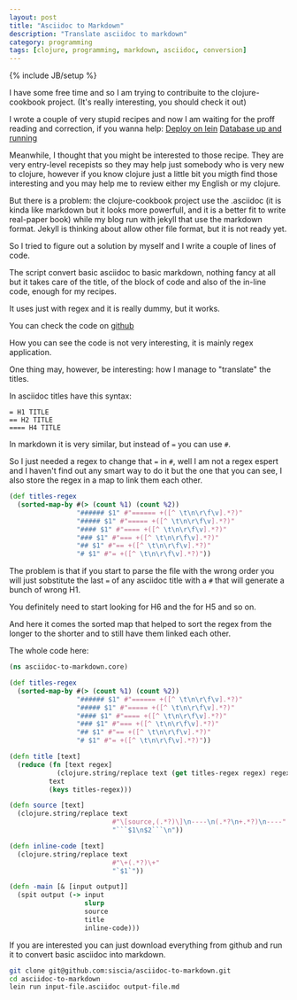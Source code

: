 ```yaml
---
layout: post
title: "Asciidoc to Markdown"
description: "Translate asciidoc to markdown"
category: programming
tags: [clojure, programming, markdown, asciidoc, conversion]
---
```

{% include JB/setup %}

I have some free time and so I am trying to contribuite to the clojure-cookbook project.
(It's really interesting, you should check it out)

I wrote a couple of very stupid recipes and now I am waiting for the proff reading and correction, if you wanna help:
[Deploy on lein](https://github.com/siscia/clojure-cookbook/blob/lein/deployment/deploy-on-lein/deploy-on-lein.asciidoc)
[Database up and running](https://github.com/siscia/clojure-cookbook/blob/database-up-n-running/databases/database-up-n-running/database-up-n-running.asciidoc)


Meanwhile, I thought that you might be interested to those recipe.
They are very entry-level recepists so they may help just somebody who is very new to clojure, however if you know clojure just a little bit you migth find those interesting and you may help me to review either my English or my clojure.

But there is a problem: the clojure-cookbook project use the .asciidoc (it is kinda like markdown but it looks more powerfull, and it is a better fit to write real-paper book) while my blog run with jekyll that use the markdown format.
Jekyll is thinking about allow other file format, but it is not ready yet.

So I tried to figure out a solution by myself and I write a couple of lines of code.

The script convert basic asciidoc to basic markdown, nothing fancy at all but it takes care of the title, of the block of code and also of the in-line code, enough for my recipes.

It uses just with regex and it is really dummy, but it works.

You can check the code on [github](https://github.com/siscia/asciidoc-to-markdown/)

How you can see the code is not very interesting, it is mainly regex application.

One thing may, however, be interesting: how I manage to "translate" the titles.

In asciidoc titles have this syntax:

```asciidoc
= H1 TITLE
== H2 TITLE
==== H4 TITLE
```

In markdown it is very similar, but instead of `=` you can use `#`.

So I just needed a regex to change that `=` in `#`, well I am not a regex espert and I haven't find out any smart way to do it but the one that you can see, I also store the regex in a map to link them each other.

```clojure
(def titles-regex
  (sorted-map-by #(> (count %1) (count %2))
                 "###### $1" #"====== +([^ \t\n\r\f\v].*?)"
                 "##### $1" #"===== +([^ \t\n\r\f\v].*?)"
                 "#### $1" #"==== +([^ \t\n\r\f\v].*?)"
                 "### $1" #"=== +([^ \t\n\r\f\v].*?)"
                 "## $1" #"== +([^ \t\n\r\f\v].*?)"
                 "# $1" #"= +([^ \t\n\r\f\v].*?)"))
```

The problem is that if you start to parse the file with the wrong order you will just sobstitute the last `=` of any asciidoc title with a `#` that will generate a bunch of wrong H1.

You definitely need to start looking for H6 and the for H5 and so on.

And here it comes the sorted map that helped to sort the regex from the longer to the shorter and to still have them linked each other.

The whole code here:

```clojure
(ns asciidoc-to-markdown.core)

(def titles-regex
  (sorted-map-by #(> (count %1) (count %2))
                 "###### $1" #"====== +([^ \t\n\r\f\v].*?)"
                 "##### $1" #"===== +([^ \t\n\r\f\v].*?)"
                 "#### $1" #"==== +([^ \t\n\r\f\v].*?)"
                 "### $1" #"=== +([^ \t\n\r\f\v].*?)"
                 "## $1" #"== +([^ \t\n\r\f\v].*?)"
                 "# $1" #"= +([^ \t\n\r\f\v].*?)"))

(defn title [text]
  (reduce (fn [text regex]
            (clojure.string/replace text (get titles-regex regex) regex))
          text
          (keys titles-regex)))

(defn source [text]
  (clojure.string/replace text
                          #"\[source,(.*?)\]\n----\n(.*?\n+.*?)\n----"
                          "```$1\n$2```\n"))

(defn inline-code [text]
  (clojure.string/replace text
                          #"\+(.*?)\+"
                          "`$1`"))

(defn -main [& [input output]]
  (spit output (-> input
                   slurp
                   source
                   title
                   inline-code)))
```

If you are interested you can just download everything from github and run it to convert basic asciidoc into markdown.

```bash
git clone git@github.com:siscia/asciidoc-to-markdown.git
cd asciidoc-to-markdown
lein run input-file.asciidoc output-file.md
```